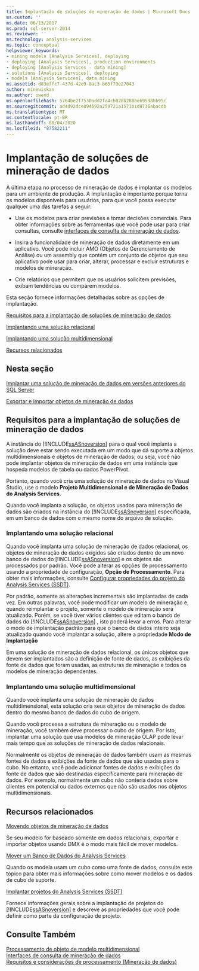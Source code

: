 ```yaml
---
title: Implantação de soluções de mineração de dados | Microsoft Docs
ms.custom: ''
ms.date: 06/13/2017
ms.prod: sql-server-2014
ms.reviewer: ''
ms.technology: analysis-services
ms.topic: conceptual
helpviewer_keywords:
- mining models [Analysis Services], deploying
- deploying [Analysis Services], production environments
- deploying [Analysis Services - data mining]
- solutions [Analysis Services], deploying
- models [Analysis Services], data mining
ms.assetid: d83effc7-437d-42e9-8ac3-b65f79e27043
author: minewiskan
ms.author: owend
ms.openlocfilehash: 5764be2f7530add2fa4cb028b288be69598bb95c
ms.sourcegitcommit: ad4d92dce894592a259721a1571b1d8736abacdb
ms.translationtype: MT
ms.contentlocale: pt-BR
ms.lasthandoff: 08/04/2020
ms.locfileid: "87582211"
---
```

# <a name="deployment-of-data-mining-solutions"></a>Implantação de soluções de mineração de dados
  A última etapa no processo de mineração de dados é implantar os modelos para um ambiente de produção. A implantação é importante porque torna os modelos disponíveis para usuários, para que você possa executar qualquer uma das tarefas a seguir:  
  
-   Use os modelos para criar previsões e tomar decisões comerciais. Para obter informações sobre as ferramentas que você pode usar para criar consultas, consulte [interfaces de consulta de mineração de dados](data-mining-query-tools.md).  
  
-   Insira a funcionalidade de mineração de dados diretamente em um aplicativo. Você pode incluir AMO (Objetos de Gerenciamento de Análise) ou um assembly que contém um conjunto de objetos que seu aplicativo pode usar para criar, alterar, processar e excluir estruturas e modelos de mineração.  
  
-   Crie relatórios que permitem que os usuários solicitem previsões, exibam tendências ou comparem modelos.  
  
 Esta seção fornece informações detalhadas sobre as opções de implantação.  
  
 [Requisitos para a implantação de soluções de mineração de dados](#bkmk_Reqs)  
  
 [Implantando uma solução relacional](#bkmk_RelationalSltn)  
  
 [Implantando uma solução multidimensional](#bkmk_MDSltn)  
  
 [Recursos relacionados](#bkmk_Resources)  
  
## <a name="in-this-section"></a>Nesta seção  
 [Implantar uma solução de mineração de dados em versões anteriores do SQL Server](deploy-a-data-mining-solution-to-previous-versions-of-sql-server.md)  
  
 [Exportar e importar objetos de mineração de dados](export-and-import-data-mining-objects.md)  
  
##  <a name="requirements-for-deployment-of-data-mining-solutions"></a><a name="bkmk_Reqs"></a> Requisitos para a implantação de soluções de mineração de dados  
 A instância do [!INCLUDE[ssASnoversion](../../includes/ssasnoversion-md.md)] para o qual você implanta a solução deve estar sendo executada em um modo que dá suporte a objetos multidimensionais e objetos de mineração de dados; ou seja, você não pode implantar objetos de mineração de dados em uma instância que hospeda modelos de tabela ou dados PowerPivot.  
  
 Portanto, quando você cria uma solução de mineração de dados no Visual Studio, use o modelo **Projeto Multidimensional e de Mineração de Dados do Analysis Services**.  
  
 Quando você implanta a solução, os objetos usados para mineração de dados são criados na instância do [!INCLUDE[ssASnoversion](../../includes/ssasnoversion-md.md)] especificada, em um banco de dados com o mesmo nome do arquivo de solução.  
  
###  <a name="deploying-a-relational-solution"></a><a name="bkmk_RelationalSltn"></a>Implantando uma solução relacional  
 Quando você implanta uma solução de mineração de dados relacional, os objetos de mineração de dados exigidos são criados dentro de um novo banco de dados do [!INCLUDE[ssASnoversion](../../includes/ssasnoversion-md.md)] e os objetos são processados por padrão. Você pode alterar as opções de processamento usando a propriedade de configuração, **Opção de Processamento**. Para obter mais informações, consulte [Configurar propriedades do projeto do Analysis Services &#40;SSDT&#41;](../multidimensional-models/configure-analysis-services-project-properties-ssdt.md).  
  
 Por padrão, somente as alterações incrementais são implantadas de cada vez. Em outras palavras, você pode modificar um modelo de mineração e, quando reimplantar o projeto, somente o modelo de mineração será atualizado. Porém, se você tiver vários clientes que editam o banco de dados do [!INCLUDE[ssASnoversion](../../includes/ssasnoversion-md.md)] , isto poderá levar a erros. Para alterar o modo de implantação padrão para que o banco de dados inteiro seja atualizado quando você implantar a solução, altere a propriedade **Modo de Implantação**  
  
 Em uma solução de mineração de dados relacional, os únicos objetos que devem ser implantados são a definição de fonte de dados, as exibições da fonte de dados que foram usadas, as estruturas de mineração e todos os modelos de mineração dependentes.  
  
###  <a name="deploying-a-multidimensional-solution"></a><a name="bkmk_MDSltn"></a>Implantando uma solução multidimensional  
 Quando você implanta uma solução de mineração de dados multidimensional, esta solução cria seus objetos de mineração de dados dentro do mesmo banco de dados do cubo de origem.  
  
 Quando você processa a estrutura de mineração ou o modelo de mineração, você também deve processar o cubo de origem. Por isto, implantar uma solução que usa modelos de mineração OLAP pode levar mais tempo que as soluções de mineração de dados relacionais.  
  
 Normalmente os objetos de mineração de dados também usam as mesmas fontes de dados e exibições da fonte de dados que são usadas para o cubo. No entanto, você pode adicionar fontes de dados e exibições da fonte de dados que são destinadas especificamente para mineração de dados. Por exemplo, normalmente um cubo não conteria dados sobre clientes em potencial ou dados externos que não são usados nos objetos multidimensionais.  
  
##  <a name="related-resources"></a><a name="bkmk_Resources"></a>Recursos relacionados  
 [Movendo objetos de mineração de dados](moving-data-mining-objects.md)  
  
 Se seu modelo for baseado somente em dados relacionais, exportar e importar objetos usando DMX é o modo mais fácil de mover modelos.  
  
 [Mover um Banco de Dados do Analysis Services](../multidimensional-models/move-an-analysis-services-database.md)  
  
 Quando os modela usam um cubo como uma fonte de dados, consulte este tópico para obter mais informações sobre como mover modelos e os dados de cubo de suporte.  
  
 [Implantar projetos do Analysis Services &#40;SSDT&#41;](../multidimensional-models/deploy-analysis-services-projects-ssdt.md)  
  
 Fornece informações gerais sobre a implantação de projetos do [!INCLUDE[ssASnoversion](../../includes/ssasnoversion-md.md)] e descreve as propriedades que você pode definir como parte da configuração de projeto.  
  
## <a name="see-also"></a>Consulte Também  
 [Processamento de objeto de modelo multidimensional](../multidimensional-models/processing-a-multidimensional-model-analysis-services.md)   
 [Interfaces de consulta de mineração de dados](data-mining-query-tools.md)   
 [Requisitos e considerações de processamento &#40;Mineração de dados&#41;](processing-requirements-and-considerations-data-mining.md)  
  
  
